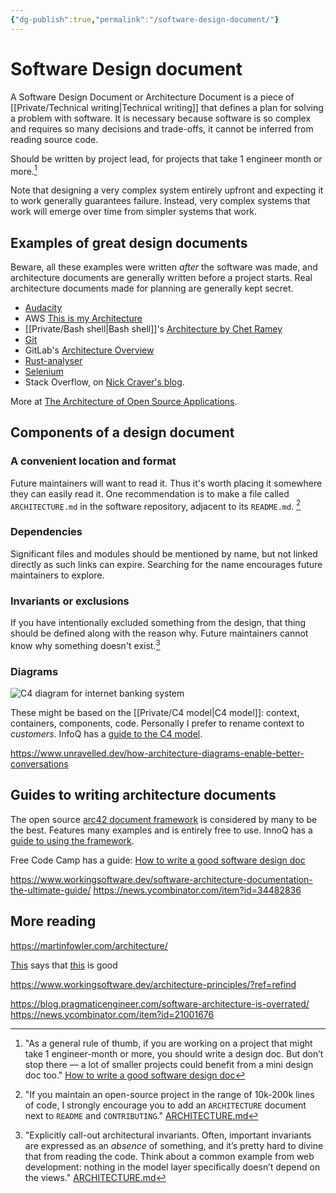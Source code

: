 ```yaml
---
{"dg-publish":true,"permalink":"/software-design-document/"}
---
```



# Software Design document

A Software Design Document or Architecture Document is a piece of [[Private/Technical writing\|Technical writing]] that defines a plan for solving a problem with software. It is necessary because software is so complex and requires so many decisions and trade-offs, it cannot be inferred from reading source code.

Should be written by project lead, for projects that take 1 engineer month or more.[^1]

Note that designing a very complex system entirely upfront and expecting it to work generally guarantees failure. Instead, very complex systems that work will emerge over time from simpler systems that work.

## Examples of great design documents

Beware, all these examples were written *after* the software was made, and architecture documents are generally written before a project starts. Real architecture documents made for planning are generally kept secret.

- [Audacity](http://aosabook.org/en/audacity.html)
- AWS [This is my Architecture](https://aws.amazon.com/architecture/this-is-my-architecture/?tma.sort-by=item.additionalFields.airDate&tma.sort-order=desc&awsf.category=*all&awsf.industry=*all&awsf.language=*all&awsf.show=*all&awsf.format=*all)
- [[Private/Bash shell\|Bash shell]]'s [Architecture by Chet Ramey](http://aosabook.org/en/bash.html)
- [Git](http://aosabook.org/en/git.html)
- GitLab's [Architecture Overview](https://docs.gitlab.com/ee/development/architecture.html)
- [Rust-analyser](https://github.com/rust-lang/rust-analyzer/blob/d7c99931d05e3723d878bea5dc26766791fa4e69/docs/dev/architecture.md)
- [Selenium](http://aosabook.org/en/selenium.html)
- Stack Overflow, on [Nick Craver's blog](https://nickcraver.com/blog/2016/02/17/stack-overflow-the-architecture-2016-edition/). 

More at [The Architecture of Open Source Applications](http://aosabook.org/en/index.html).

## Components of a design document

### A convenient location and format

Future maintainers will want to read it. Thus it's worth placing it somewhere they can easily read it. One recommendation is to make a file called `ARCHITECTURE.md` in the software repository, adjacent to its `README.md`. [^2]

### Dependencies

Significant files and modules should be mentioned by name, but not linked directly as such links can expire. Searching for the name encourages future maintainers to explore.

### Invariants or exclusions

If you have intentionally excluded something from the design, that thing should be defined along with the reason why. Future maintainers cannot know why something doesn't exist.[^3]

### Diagrams

![C4 diagram for internet banking system](/img/user/Vaults/quartz/content/notes/images/c4_diagram.jpg)

These might be based on the [[Private/C4 model\|C4 model]]: context, containers, components, code. Personally I prefer to rename context to *customers*. InfoQ has a [guide to the C4 model](https://www.infoq.com/articles/C4-architecture-model/).

https://www.unravelled.dev/how-architecture-diagrams-enable-better-conversations

## Guides to writing architecture documents

The open source [arc42 document framework](https://docs.arc42.org/home/) is considered by many to be the best. Features many examples and is entirely free to use. InnoQ has a [guide to using the framework](https://www.innoq.com/en/blog/brief-introduction-to-arc42/).

Free Code Camp has a guide: [How to write a good software design doc](https://www.freecodecamp.org/news/how-to-write-a-good-software-design-document-66fcf019569c/)

https://www.workingsoftware.dev/software-architecture-documentation-the-ultimate-guide/
https://news.ycombinator.com/item?id=34482836

## More reading
https://martinfowler.com/architecture/

[This](https://matklad.github.io/2023/08/06/fantastic-learning-resources.html) says that [this](https://www.tedinski.com/archive/) is good

https://www.workingsoftware.dev/architecture-principles/?ref=refind

https://blog.pragmaticengineer.com/software-architecture-is-overrated/
https://news.ycombinator.com/item?id=21001676

[^1]: "As a general rule of thumb, if you are working on a project that might take 1 engineer-month or more, you should write a design doc. But don’t stop there — a lot of smaller projects could benefit from a mini design doc too." [How to write a good software design doc](https://www.freecodecamp.org/news/how-to-write-a-good-software-design-document-66fcf019569c/)
[^2]: "If you maintain an open-source project in the range of 10k-200k lines of code, I strongly encourage you to add an `ARCHITECTURE` document next to `README` and `CONTRIBUTING`." [ARCHITECTURE.md](https://matklad.github.io//2021/02/06/ARCHITECTURE.md.html)
[^3]: "Explicitly call-out architectural invariants. Often, important invariants are expressed as an _absence_ of something, and it’s pretty hard to divine that from reading the code. Think about a common example from web development: nothing in the model layer specifically doesn’t depend on the views." [ARCHITECTURE.md](https://matklad.github.io//2021/02/06/ARCHITECTURE.md.html)

